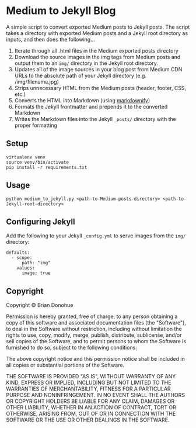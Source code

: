 # Medium to Jekyll Blog

A simple script to convert exported Medium posts to Jekyll posts. The script takes a directory with exported Medium posts and a Jekyll root directory as inputs, and then does the following...

1. Iterate through all .html files in the Medium exported posts directory
2. Download the source images in the img tags from Medium posts and output them to an `img/` directory in the Jekyll root directory.
3. Updates all of the image sources in your blog post from Medium CDN URLs to the absolute path of your Jekyll directory (e.g. /img/filename.jpg)
4. Strips unnecessary HTML from the Medium posts (header, footer, CSS, etc.)
5. Converts the HTML into Markdown (using [markdownify](https://github.com/matthewwithanm/python-markdownify))
6. Formats the Jekyll frontmatter and prepends it to the converted Markdown
7. Writes the Markdown files into the Jekyll `_posts/` directory with the proper formatting

## Setup

```
virtualenv venv
source venv/bin/activate
pip install -r requirements.txt
```

## Usage

```
python medium_to_jekyll.py <path-to-Medium-posts-directory> <path-to-Jekyll-root-directory>
```

## Configuring Jekyll

Add the following to your Jekyll `_config.yml` to serve images from the `img/` directory:

```
defaults:
  - scope:
      path: "img"
    values:
      image: true
```

## Copyright

Copyright &copy; Brian Donohue

Permission is hereby granted, free of charge, to any person obtaining a copy of this software and associated documentation files (the "Software"), to deal in the Software without restriction, including without limitation the rights to use, copy, modify, merge, publish, distribute, sublicense, and/or sell copies of the Software, and to permit persons to whom the Software is furnished to do so, subject to the following conditions:

The above copyright notice and this permission notice shall be included in all copies or substantial portions of the Software.

THE SOFTWARE IS PROVIDED "AS IS", WITHOUT WARRANTY OF ANY KIND, EXPRESS OR IMPLIED, INCLUDING BUT NOT LIMITED TO THE WARRANTIES OF MERCHANTABILITY, FITNESS FOR A PARTICULAR PURPOSE AND NONINFRINGEMENT. IN NO EVENT SHALL THE AUTHORS OR COPYRIGHT HOLDERS BE LIABLE FOR ANY CLAIM, DAMAGES OR OTHER LIABILITY, WHETHER IN AN ACTION OF CONTRACT, TORT OR OTHERWISE, ARISING FROM, OUT OF OR IN CONNECTION WITH THE SOFTWARE OR THE USE OR OTHER DEALINGS IN THE SOFTWARE.
